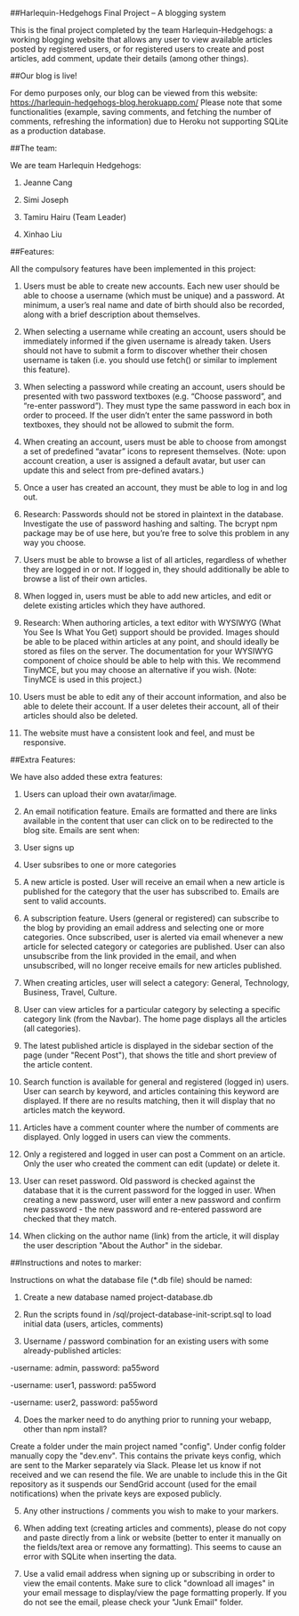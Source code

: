 ##Harlequin-Hedgehogs Final Project – A blogging system 

This is the final project completed by the team Harlequin-Hedgehogs: a working blogging website that allows any user to view available articles posted by registered users, or for registered users to create and post articles, add comment, update their details (among other things). 

##Our blog is live! 

For demo purposes only, our blog can be viewed from this website: https://harlequin-hedgehogs-blog.herokuapp.com/ Please note that some functionalities (example, saving comments, and fetching the number of comments, refreshing the information) due to Heroku not supporting SQLite as a production database. 

##The team: 

We are team Harlequin Hedgehogs: 

1. Jeanne Cang 

2. Simi Joseph 

3. Tamiru Hairu (Team Leader) 

4. Xinhao Liu 

##Features: 

All the compulsory features have been implemented in this project: 

1. Users must be able to create new accounts. Each new user should be able to choose a username (which must be unique) and a password. At minimum, a user’s real name and date of birth should also be recorded, along with a brief description about themselves. 

2. When selecting a username while creating an account, users should be immediately informed if the given username is already taken. Users should not have to submit a form to discover whether their chosen username is taken (i.e. you should use fetch() or similar to implement this feature). 

3. When selecting a password while creating an account, users should be presented with two password textboxes (e.g. “Choose password”, and “re-enter password”). They must type the same password in each box in order to proceed. If the user didn’t enter the same password in both textboxes, they should not be allowed to submit the form. 

4. When creating an account, users must be able to choose from amongst a set of predefined “avatar” icons to represent themselves. (Note: upon account creation, a user is assigned a default avatar, but user can update this and select from pre-defined avatars.) 

5. Once a user has created an account, they must be able to log in and log out. 

6. Research: Passwords should not be stored in plaintext in the database. Investigate the use of password hashing and salting. The bcrypt npm package may be of use here, but you’re free to solve this problem in any way you choose. 

7. Users must be able to browse a list of all articles, regardless of whether they are logged in or not. If logged in, they should additionally be able to browse a list of their own articles. 

8. When logged in, users must be able to add new articles, and edit or delete existing articles which they have authored. 

9. Research: When authoring articles, a text editor with WYSIWYG (What You See Is What You Get) support should be provided. Images should be able to be placed within articles at any point, and should ideally be stored as files on the server. The documentation for your WYSIWYG component of choice should be able to help with this. We recommend TinyMCE, but you may choose an alternative if you wish. (Note: TinyMCE is used in this project.) 

10. Users must be able to edit any of their account information, and also be able to delete their account. If a user deletes their account, all of their articles should also be deleted. 

11. The website must have a consistent look and feel, and must be responsive. 

  

##Extra Features: 

We have also added these extra features: 

1. Users can upload their own avatar/image. 

2. An email notification feature. Emails are formatted and there are links available in the content that user can click on to be redirected to the blog site. Emails are sent when: 

3. User signs up 

4. User subsribes to one or more categories 

5. A new article is posted. User will receive an email when a new article is published for the category that the user has subscribed to. Emails are sent to valid accounts. 

6. A subscription feature. Users (general or registered) can subscribe to the blog by providing an email address and selecting one or more categories. Once subscribed, user is alerted via email whenever a new article for selected category or categories are published. User can also unsubscribe from the link provided in the email, and when unsubscribed, will no longer receive emails for new articles published. 

7. When creating articles, user will select a category: General, Technology, Business, Travel, Culture. 

8. User can view articles for a particular category by selecting a specific category link (from the Navbar). The home page displays all the articles (all categories). 

9. The latest published article is displayed in the sidebar section of the page (under "Recent Post"), that shows the title and short preview of the article content. 

10. Search function is available for general and registered (logged in) users. User can search by keyword, and articles containing this keyword are displayed. If there are no results matching, then it will display that no articles match the keyword. 

11. Articles have a comment counter where the number of comments are displayed. Only logged in users can view the comments. 

12. Only a registered and logged in user can post a Comment on an article. Only the user who created the comment can edit (update) or delete it. 

13. User can reset password. Old password is checked against the database that it is the current password for the logged in user. When creating a new password, user will enter a new password and confirm new password - the new password and re-entered password are checked that they match. 

14. When clicking on the author name (link) from the article, it will display the user description "About the Author" in the sidebar. 

  

##Instructions and notes to marker: 

Instructions on what the database file (*.db file) should be named: 

1. Create a new database named project-database.db 

2. Run the scripts found in /sql/project-database-init-script.sql to load initial data (users, articles, comments) 

3. Username / password combination for an existing users with some already-published articles: 

  -username: admin, password: pa55word 

  -username: user1, password: pa55word 

  -username: user2, password: pa55word 

4. Does the marker need to do anything prior to running your webapp, other than npm install? 

Create a folder under the main project named "config". Under config folder manually copy the "dev.env". This contains the private keys config, which are sent to the Marker separately via Slack. Please let us know if not received and we can resend the file. We are unable to include this in the Git repository as it suspends our SendGrid account (used for the email notifications) when the private keys are exposed publicly. 

5. Any other instructions / comments you wish to make to your markers. 

6. When adding text (creating articles and comments), please do not copy and paste directly from a link or website (better to enter it manually on the fields/text area or remove any formatting). This seems to cause an error with SQLite when inserting the data. 

7. Use a valid email address when signing up or subscribing in order to view the email contents. Make sure to click "download all images" in your email message to display/view the page formatting properly. If you do not see the email, please check your "Junk Email" folder. 

 
